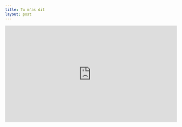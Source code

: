 ```yaml
---
title: Tu m'as dit
layout: post
---
```

<iframe width="560" height="315" src="https://www.youtube.com/embed/l1oS9AnulmM" title="YouTube video player" frameborder="0" allow="accelerometer; autoplay; clipboard-write; encrypted-media; gyroscope; picture-in-picture" allowfullscreen></iframe>

